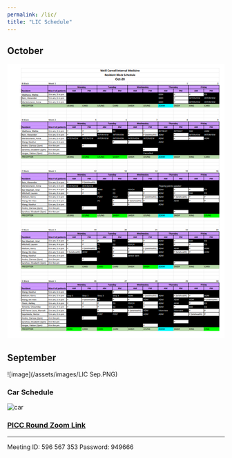 ```yaml
---
permalink: /lic/
title: "LIC Schedule"
---
```




## October
![image](/assets/images/oct.png)

## September
![image](/assets/images/LIC Sep.PNG)

### Car Schedule

![car](/assets/images/Car.PNG)

### [PICC Round Zoom Link](https://weillcornell.zoom.us/j/596567353?pwd=S0ZqOHc2Tlp6bXZnT285cjNoRVZ5Zz09)
***
Meeting ID: 596 567 353
Password: 949666


